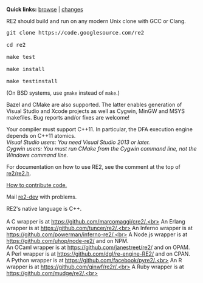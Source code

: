 <b>Quick links:</b> <a href='https://github.com/google/re2'>browse</a> | <a href='https://github.com/google/re2/commits/master'>changes</a>

RE2 should build and run on any modern Unix clone with GCC or Clang.

<pre>
git clone https://code.googlesource.com/re2<br>
cd re2<br>
make test<br>
make install<br>
make testinstall</pre>
(On BSD systems, use `gmake` instead of `make`.)

Bazel and CMake are also supported. The latter enables generation of Visual Studio and Xcode projects as well as Cygwin, MinGW and MSYS makefiles. Bug reports and/or fixes are welcome!

Your compiler must support C++11. In particular, the DFA execution engine depends on C++11 atomics.<br>
_Visual Studio users: You need Visual Studio 2013 or later._<br>
_Cygwin users: You must run CMake from the Cygwin command line, not the Windows command line._<br>

For documentation on how to use RE2, see the comment at the top of <a href='https://github.com/google/re2/blob/master/re2/re2.h'>re2/re2.h</a>.

[How to contribute code.](Contribute)

Mail [re2-dev](https://groups.google.com/group/re2-dev) with problems.

RE2's native language is C++.<br>
<br>
A C wrapper is at https://github.com/marcomaggi/cre2/.<br>
An Erlang wrapper is at https://github.com/tuncer/re2/.<br>
An Inferno wrapper is at https://github.com/powerman/inferno-re2/.<br>
A Node.js wrapper is at https://github.com/uhop/node-re2/ and on NPM.<br>
An OCaml wrapper is at https://github.com/janestreet/re2/ and on OPAM.<br>
A Perl wrapper is at https://github.com/dgl/re-engine-RE2/ and on CPAN.<br>
A Python wrapper is at https://github.com/facebook/pyre2/.<br>
An R wrapper is at https://github.com/qinwf/re2r/.<br>
A Ruby wrapper is at https://github.com/mudge/re2/.<br>